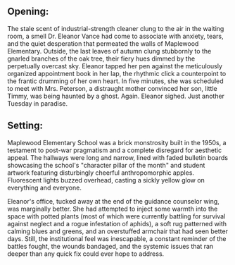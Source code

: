 ## Opening:

The stale scent of industrial-strength cleaner clung to the air in the waiting room, a smell Dr. Eleanor Vance had come to associate with anxiety, tears, and the quiet desperation that permeated the walls of Maplewood Elementary. Outside, the last leaves of autumn clung stubbornly to the gnarled branches of the oak tree, their fiery hues dimmed by the perpetually overcast sky. Eleanor tapped her pen against the meticulously organized appointment book in her lap, the rhythmic click a counterpoint to the frantic drumming of her own heart. In five minutes, she was scheduled to meet with Mrs. Peterson, a distraught mother convinced her son, little Timmy, was being haunted by a ghost. Again. Eleanor sighed. Just another Tuesday in paradise.

## Setting:

Maplewood Elementary School was a brick monstrosity built in the 1950s, a testament to post-war pragmatism and a complete disregard for aesthetic appeal. The hallways were long and narrow, lined with faded bulletin boards showcasing the school's "character pillar of the month" and student artwork featuring disturbingly cheerful anthropomorphic apples. Fluorescent lights buzzed overhead, casting a sickly yellow glow on everything and everyone.

Eleanor's office, tucked away at the end of the guidance counselor wing, was marginally better. She had attempted to inject some warmth into the space with potted plants (most of which were currently battling for survival against neglect and a rogue infestation of aphids), a soft rug patterned with calming blues and greens, and an overstuffed armchair that had seen better days. Still, the institutional feel was inescapable, a constant reminder of the battles fought, the wounds bandaged, and the systemic issues that ran deeper than any quick fix could ever hope to address.
